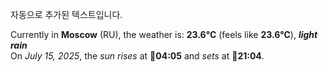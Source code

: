 
자동으로 추가된 텍스트입니다.

<!--START_SECTION:weather:moscow-->
Currently in **Moscow** (RU), the weather is: **23.6°C** (feels like **23.6°C**), ***light rain***<br/>
On *July 15, 2025*, the *sun rises* at 🌅**04:05** and *sets* at 🌇**21:04**.
<!--END_SECTION:weather-->
